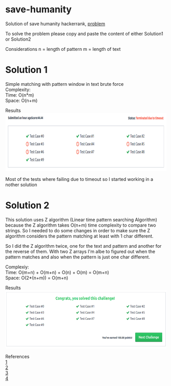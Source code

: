 # save-humanity
Solution of save humanity hackerrank, [problem](https://www.hackerrank.com/challenges/save-humanity/problem)

To solve the problem please copy and paste the content of either Solution1 or Solution2

Considerations
n = length of pattern
m = length of text

# Solution 1
Simple matching with pattern window in text brute force<br>
Complexity: <br>
Time: O(n*m)<br>
Space: O(n+m)

Results<br>
<img src="pictures/solution1_result.png" alt="Start scree" width="750px" height="180px">

Most of the tests where failing due to timeout so I started working in a nother solution

# Solution 2
This solution uses Z algorithm (Linear time pattern searching Algorithm) because the Z algorithm takes O(n+m) time complexity to compare two strings. So I needed to do some changes in order to make sure the Z algorithm considers the pattern matching at least with 1 char different.

So I did the Z algorithm twice, one for the text and pattern and another for the reverse of them. With two Z arrays I'm albe to figured out when the pattern matches and also when the pattern is just one char different. 

Complexiy:<br>
Time: O(m+n) + O(m+n) + O(n) + O(m) =  O(m+n)<br>
Space: O(2*(n+m)) = O(m+n)

Results<br>
<img src="pictures/solution2_result.png" alt="Start scree" width="750px" height="180px">

References<br>
[1](http://codeforces.com/blog/entry/3107)<br>
[2](http://www.utdallas.edu/~besp/demo/John2010/z-algorithm.htm)<br>
[3](http://www.geeksforgeeks.org/z-algorithm-linear-time-pattern-searching-algorithm/)<br>
[4](https://www.quora.com/Find-a-pattern-in-a-string-with-one-or-zero-mismatch-Eg-S-abbbaaabbbabab-P-abab-Matches-are-abbb-index-0-aaab-index-4-abbb-index-6-abab-index-10-I-guess-it-can-be-done-by-some-modification-of-KMP-algorithm)
